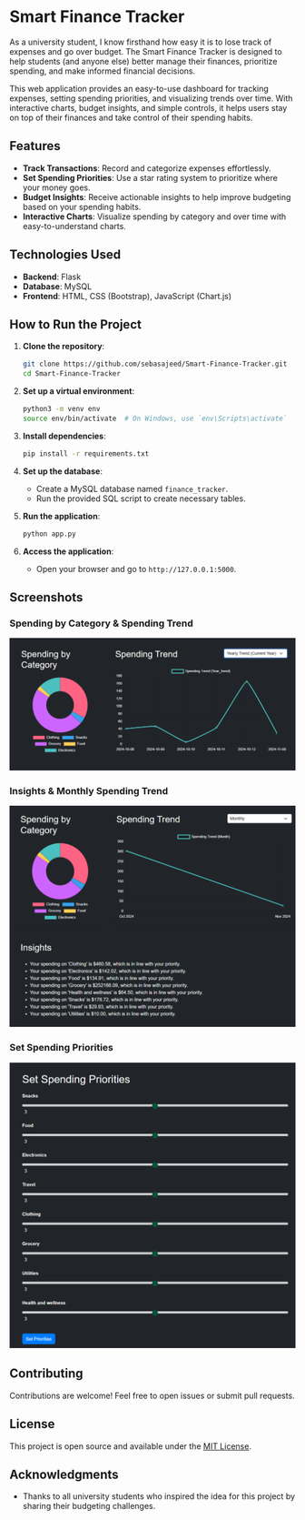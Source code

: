 # Smart Finance Tracker

As a university student, I know firsthand how easy it is to lose track of expenses and go over budget. The Smart Finance Tracker is designed to help students (and anyone else) better manage their finances, prioritize spending, and make informed financial decisions.

This web application provides an easy-to-use dashboard for tracking expenses, setting spending priorities, and visualizing trends over time. With interactive charts, budget insights, and simple controls, it helps users stay on top of their finances and take control of their spending habits.

## Features
- **Track Transactions**: Record and categorize expenses effortlessly.
- **Set Spending Priorities**: Use a star rating system to prioritize where your money goes.
- **Budget Insights**: Receive actionable insights to help improve budgeting based on your spending habits.
- **Interactive Charts**: Visualize spending by category and over time with easy-to-understand charts.

## Technologies Used
- **Backend**: Flask
- **Database**: MySQL
- **Frontend**: HTML, CSS (Bootstrap), JavaScript (Chart.js)

## How to Run the Project

1. **Clone the repository**:
   ```bash
   git clone https://github.com/sebasajeed/Smart-Finance-Tracker.git
   cd Smart-Finance-Tracker
   ```

2. **Set up a virtual environment**:
   ```bash
   python3 -m venv env
   source env/bin/activate  # On Windows, use `env\Scripts\activate`
   ```

3. **Install dependencies**:
   ```bash
   pip install -r requirements.txt
   ```

4. **Set up the database**:
   - Create a MySQL database named `finance_tracker`.
   - Run the provided SQL script to create necessary tables.

5. **Run the application**:
   ```bash
   python app.py
   ```

6. **Access the application**:
   - Open your browser and go to `http://127.0.0.1:5000`.

## Screenshots

### Spending by Category & Spending Trend
![Spending by Category & Spending Trend](images/spending_category_trend.png)

### Insights & Monthly Spending Trend
![Insights & Monthly Spending Trend](images/insights_monthly_trend.png)

### Set Spending Priorities
![Set Spending Priorities](images/set_priorities.png)

## Contributing
Contributions are welcome! Feel free to open issues or submit pull requests.

## License
This project is open source and available under the [MIT License](LICENSE).

## Acknowledgments
- Thanks to all university students who inspired the idea for this project by sharing their budgeting challenges.

